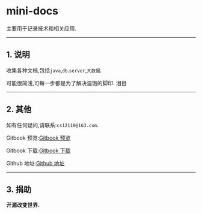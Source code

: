 # mini-docs

主要用于记录技术和相关应用.

---

## 1. 说明

收集各种文档,包括`java`,`db`.`server`,`大数据`.

可能很简浅,可每一步都是为了解决温饱的脚印. 泪目

---

## 2. 其他

如有任何疑问,请联系:`cs12110@163.com`.

Gitbook 预览:[Gitbook 预览](https://cs12110.gitbooks.io/mini-docs/content/)

Gitbook 下载:[Gitbook 下载](https://legacy.gitbook.com/book/cs12110/mini-docs/details)

Github 地址:[Github 地址](https://github.com/cs12110/mini-docs)

---

## 3. 捐助

**开源改变世界.**
